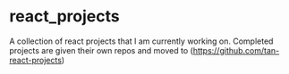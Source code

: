 # react_projects
A collection of react projects that I am currently working on.
Completed projects are given their own repos and moved to (https://github.com/tan-react-projects)
